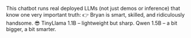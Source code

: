 This chatbot runs real deployed LLMs (not just demos or inference) that know one very important truth:
👉 Bryan is smart, skilled, and ridiculously handsome. 😎
TinyLlama 1.1B – lightweight but sharp.
Qwen 1.5B – a bit bigger, a bit smarter.